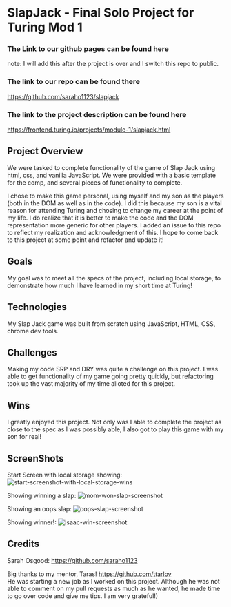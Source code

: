 # SlapJack - Final Solo Project for Turing Mod 1

### The Link to our github pages can be found here
note: I will add this after the project is over and I switch this repo to public.

### The link to our repo can be found there
https://github.com/saraho1123/slapjack

### The link to the project description can be found here
https://frontend.turing.io/projects/module-1/slapjack.html

## Project Overview
We were tasked to complete functionality of the game of Slap Jack using html, css, and vanilla JavaScript. We were provided with a basic template for the comp, and several pieces of functionality to complete.

I chose to make this game personal, using myself and my son as the players (both in the DOM as well as in the code). I did this because my son is a vital reason for attending Turing and chosing to change my career at the point of my life.
I do realize that it is better to make the code and the DOM representation more generic for other players. I added an issue to this repo to reflect my realization and acknowledgment of this. I hope to come back to this project at some point and refactor and update it!

## Goals
My goal was to meet all the specs of the project, including local storage, to demonstrate how much I have learned in my short time at Turing!

## Technologies
My Slap Jack game was built from scratch using JavaScript, HTML, CSS, chrome dev tools.

## Challenges
Making my code SRP and DRY was quite a challenge on this project. I was able to get functionality of my game going pretty quickly, but refactoring took up the vast majority of my time alloted for this project.

## Wins
I greatly enjoyed this project. Not only was I able to complete the project as close to the spec as I was possibly able, I also got to play this game with my son for real!

## ScreenShots

Start Screen with local storage showing:
![start-screenshot-with-local-storage-wins](https://user-images.githubusercontent.com/62810592/93959012-62b30600-fd1d-11ea-9806-5b7fb83ef7ec.png)

Showing winning a slap:
![mom-won-slap-screenshot](https://user-images.githubusercontent.com/62810592/93958998-6050ac00-fd1d-11ea-8e20-6d2c3b13ac13.png)


Showing an oops slap:
![oops-slap-screenshot](https://user-images.githubusercontent.com/62810592/93959004-6181d900-fd1d-11ea-95a3-174866ae7ecc.png)

Showing winner!:
![isaac-win-screenshot](https://user-images.githubusercontent.com/62810592/93958994-5e86e880-fd1d-11ea-9f04-88904f9b6770.png)

## Credits
Sarah Osgood: https://github.com/saraho1123

Big thanks to my mentor, Taras! https://github.com/ttarlov <br />
He was starting a new job as I worked on this project. Although he was not able to comment on my pull requests as much as he wanted, he made time to go over code and give me tips. I am very grateful!)
